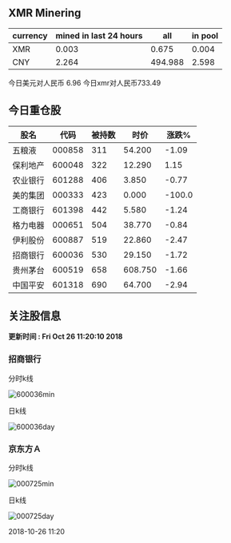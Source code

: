 ## XMR Minering

|currency|mined in last 24 hours|all|in pool|
|---|---|---|---|
|XMR|0.003|0.675|0.004|
|CNY|2.264|494.988|2.598|

今日美元对人民币 6.96	今日xmr对人民币733.49


## 今日重仓股 

|股名|代码|被持数|时价|涨跌%|
|---|---|---|---|---|
|五粮液|000858|311|54.200|-1.09|
|保利地产|600048|322|12.290|1.15|
|农业银行|601288|406|3.850|-0.77|
|美的集团|000333|423|0.000|-100.0|
|工商银行|601398|442|5.580|-1.24|
|格力电器|000651|504|38.770|-0.84|
|伊利股份|600887|519|22.860|-2.47|
|招商银行|600036|530|29.150|-1.72|
|贵州茅台|600519|658|608.750|-1.66|
|中国平安|601318|690|64.700|-2.94|

## 关注股信息
**更新时间 : Fri Oct 26 11:20:10 2018**
### 招商银行 
分时k线

![600036min](http://image.sinajs.cn/newchart/min/n/sh600036.gif)

日k线

![600036day](http://image.sinajs.cn/newchart/daily/n/sh600036.gif)

### 京东方Ａ 
分时k线

![000725min](http://image.sinajs.cn/newchart/min/n/sz000725.gif)

日k线

![000725day](http://image.sinajs.cn/newchart/daily/n/sz000725.gif)

2018-10-26 11:20